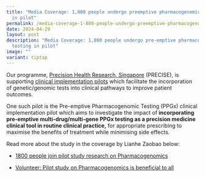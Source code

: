 ```yaml
---
title: "Media Coverage: 1,800 people undergo preemptive pharmacogenomics testing
  in pilot"
permalink: /media-coverage-1-800-people-undergo-preemptive-pharmacogenomics-testing-in-pilot/
date: 2024-04-29
layout: post
description: "Media Coverage: 1,800 people undergo pre-emptive pharmacogenomics
  testing in pilot"
image: ""
variant: tiptap
---
```

<p>Our programme, <a href="https://www.npm.sg/" rel="noopener noreferrer nofollow" target="_blank">Precision Health Research, Singapore</a> (PRECISE),
is supporting <a href="https://www.npm.sg/cip/" rel="noopener noreferrer nofollow" target="_blank">clinical implementation pilots</a> which
facilitate the incorporation of genetic/genomic tests into clinical pathways
to improve patient outcomes.</p>
<p>One such pilot is the Pre-emptive Pharmacogenomic Testing (PPGx) clinical
implementation pilot which aims to investigate the impact of <strong>incorporating pre-emptive multi-drug/multi-gene PPGx testing as a precision medicine clinical tool in routine clinical practice,</strong> for
appropriate prescribing to maximise the benefits of treatment while minimising
side effects.</p>
<p>Read more about the study in the coverage by Lianhe Zaobao below:</p>
<ul data-tight="true" class="tight">
<li>
<p><a href="https://media.truescope.com/20240428084415_a0f30065-8c03-48c3-9cfe-509465a23d1d.pdf" rel="noopener noreferrer nofollow" target="_blank">1800 people join pilot study research on Pharmacogenomics</a>
</p>
</li>
<li>
<p><a href="https://www.zaobao.com.sg/news/singapore/story20240428-3503875" rel="noopener noreferrer nofollow" target="_blank">Volunteer: Pilot study on Pharmacogenomics is beneficial to all</a>
</p>
</li>
</ul>
<p></p>